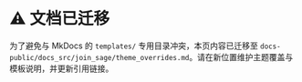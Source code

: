 # ⚠️ 文档已迁移

为了避免与 MkDocs 的 `templates/` 专用目录冲突，本页内容已迁移至
`docs-public/docs_src/join_sage/theme_overrides.md`。请在新位置维护主题覆盖与 模板说明，并更新引用链接。
